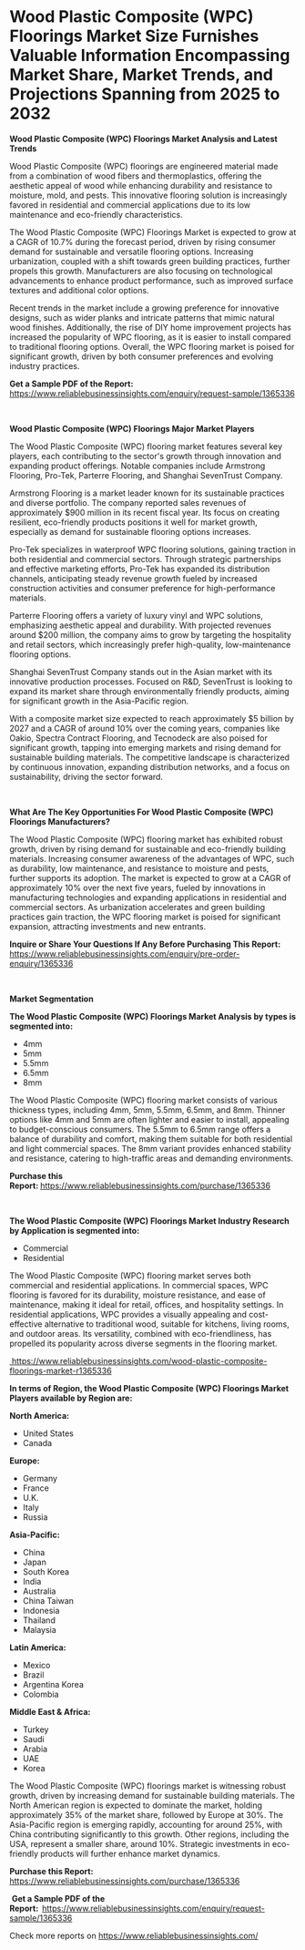 <p><h1>Wood Plastic Composite (WPC) Floorings Market Size Furnishes Valuable Information Encompassing Market Share, Market Trends, and Projections Spanning from 2025 to 2032</h1></p><p><strong>Wood Plastic Composite (WPC) Floorings Market Analysis and Latest Trends</strong></p>
<p><p>Wood Plastic Composite (WPC) floorings are engineered material made from a combination of wood fibers and thermoplastics, offering the aesthetic appeal of wood while enhancing durability and resistance to moisture, mold, and pests. This innovative flooring solution is increasingly favored in residential and commercial applications due to its low maintenance and eco-friendly characteristics.</p><p>The Wood Plastic Composite (WPC) Floorings Market is expected to grow at a CAGR of 10.7% during the forecast period, driven by rising consumer demand for sustainable and versatile flooring options. Increasing urbanization, coupled with a shift towards green building practices, further propels this growth. Manufacturers are also focusing on technological advancements to enhance product performance, such as improved surface textures and additional color options.</p><p>Recent trends in the market include a growing preference for innovative designs, such as wider planks and intricate patterns that mimic natural wood finishes. Additionally, the rise of DIY home improvement projects has increased the popularity of WPC flooring, as it is easier to install compared to traditional flooring options. Overall, the WPC flooring market is poised for significant growth, driven by both consumer preferences and evolving industry practices.</p></p>
<p><strong>Get a Sample PDF of the Report:&nbsp;</strong> <a href="https://www.reliablebusinessinsights.com/enquiry/request-sample/1365336?utm_campaign=3453&utm_medium=2&utm_source=Github&utm_content=ia&utm_term=02042025&utm_id=wood-plastic-composite-wpc-floorings">https://www.reliablebusinessinsights.com/enquiry/request-sample/1365336</a></p>
<p>&nbsp;</p>
<p><strong>Wood Plastic Composite (WPC) Floorings Major Market Players</strong></p>
<p><p>The Wood Plastic Composite (WPC) flooring market features several key players, each contributing to the sector's growth through innovation and expanding product offerings. Notable companies include Armstrong Flooring, Pro-Tek, Parterre Flooring, and Shanghai SevenTrust Company.</p><p>Armstrong Flooring is a market leader known for its sustainable practices and diverse portfolio. The company reported sales revenues of approximately $900 million in its recent fiscal year. Its focus on creating resilient, eco-friendly products positions it well for market growth, especially as demand for sustainable flooring options increases.</p><p>Pro-Tek specializes in waterproof WPC flooring solutions, gaining traction in both residential and commercial sectors. Through strategic partnerships and effective marketing efforts, Pro-Tek has expanded its distribution channels, anticipating steady revenue growth fueled by increased construction activities and consumer preference for high-performance materials.</p><p>Parterre Flooring offers a variety of luxury vinyl and WPC solutions, emphasizing aesthetic appeal and durability. With projected revenues around $200 million, the company aims to grow by targeting the hospitality and retail sectors, which increasingly prefer high-quality, low-maintenance flooring options.</p><p>Shanghai SevenTrust Company stands out in the Asian market with its innovative production processes. Focused on R&D, SevenTrust is looking to expand its market share through environmentally friendly products, aiming for significant growth in the Asia-Pacific region.</p><p>With a composite market size expected to reach approximately $5 billion by 2027 and a CAGR of around 10% over the coming years, companies like Oakio, Spectra Contract Flooring, and Tecnodeck are also poised for significant growth, tapping into emerging markets and rising demand for sustainable building materials. The competitive landscape is characterized by continuous innovation, expanding distribution networks, and a focus on sustainability, driving the sector forward.</p></p>
<p>&nbsp;</p>
<p><strong>What Are The Key Opportunities For Wood Plastic Composite (WPC) Floorings Manufacturers?</strong></p>
<p><p>The Wood Plastic Composite (WPC) flooring market has exhibited robust growth, driven by rising demand for sustainable and eco-friendly building materials. Increasing consumer awareness of the advantages of WPC, such as durability, low maintenance, and resistance to moisture and pests, further supports its adoption. The market is expected to grow at a CAGR of approximately 10% over the next five years, fueled by innovations in manufacturing technologies and expanding applications in residential and commercial sectors. As urbanization accelerates and green building practices gain traction, the WPC flooring market is poised for significant expansion, attracting investments and new entrants.</p></p>
<p><strong>Inquire or Share Your Questions If Any Before Purchasing This Report:</strong> <a href="https://www.reliablebusinessinsights.com/enquiry/pre-order-enquiry/1365336?utm_campaign=3453&utm_medium=2&utm_source=Github&utm_content=ia&utm_term=02042025&utm_id=wood-plastic-composite-wpc-floorings">https://www.reliablebusinessinsights.com/enquiry/pre-order-enquiry/1365336</a></p>
<p>&nbsp;</p>
<p><strong>Market Segmentation</strong></p>
<p><strong>The Wood Plastic Composite (WPC) Floorings Market Analysis by types is segmented into:</strong></p>
<p><ul><li>4mm</li><li>5mm</li><li>5.5mm</li><li>6.5mm</li><li>8mm</li></ul></p>
<p><p>The Wood Plastic Composite (WPC) flooring market consists of various thickness types, including 4mm, 5mm, 5.5mm, 6.5mm, and 8mm. Thinner options like 4mm and 5mm are often lighter and easier to install, appealing to budget-conscious consumers. The 5.5mm to 6.5mm range offers a balance of durability and comfort, making them suitable for both residential and light commercial spaces. The 8mm variant provides enhanced stability and resistance, catering to high-traffic areas and demanding environments.</p></p>
<p><strong>Purchase this Report:&nbsp;</strong><a href="https://www.reliablebusinessinsights.com/purchase/1365336?utm_campaign=3453&utm_medium=2&utm_source=Github&utm_content=ia&utm_term=02042025&utm_id=wood-plastic-composite-wpc-floorings">https://www.reliablebusinessinsights.com/purchase/1365336</a></p>
<p>&nbsp;</p>
<p><strong>The Wood Plastic Composite (WPC) Floorings Market Industry Research by Application is segmented into:</strong></p>
<p><ul><li>Commercial</li><li>Residential</li></ul></p>
<p><p>The Wood Plastic Composite (WPC) flooring market serves both commercial and residential applications. In commercial spaces, WPC flooring is favored for its durability, moisture resistance, and ease of maintenance, making it ideal for retail, offices, and hospitality settings. In residential applications, WPC provides a visually appealing and cost-effective alternative to traditional wood, suitable for kitchens, living rooms, and outdoor areas. Its versatility, combined with eco-friendliness, has propelled its popularity across diverse segments in the flooring market.</p></p>
<p><a href="https://www.reliablebusinessinsights.com/wood-plastic-composite-floorings-market-r1365336?utm_campaign=3453&utm_medium=2&utm_source=Github&utm_content=ia&utm_term=02042025&utm_id=wood-plastic-composite-wpc-floorings">&nbsp;https://www.reliablebusinessinsights.com/wood-plastic-composite-floorings-market-r1365336</a></p>
<p><strong>In terms of Region, the Wood Plastic Composite (WPC) Floorings Market Players available by Region are:</strong></p>
<p>
    <p> <strong> North America: </strong>
        <ul>
            <li>United States</li>
            <li>Canada</li>
        </ul>
        </p> 
    <p> <strong> Europe: </strong>
        <ul>
            <li>Germany</li>
            <li>France</li>
            <li>U.K.</li>
            <li>Italy</li>
            <li>Russia</li>
        </ul>
        </p> 
    <p> <strong> Asia-Pacific: </strong>
        <ul>
            <li>China</li>
            <li>Japan</li>
            <li>South Korea</li>
            <li>India</li>
            <li>Australia</li>
            <li>China Taiwan</li>
            <li>Indonesia</li>
            <li>Thailand</li>
            <li>Malaysia</li>
        </ul>
        </p> 
    <p> <strong> Latin America: </strong>
        <ul>
            <li>Mexico</li>
            <li>Brazil</li>
            <li>Argentina Korea</li>
            <li>Colombia</li>
        </ul>
        </p> 
    <p> <strong> Middle East & Africa: </strong>
        <ul>
            <li>Turkey</li>
            <li>Saudi</li>
            <li>Arabia</li>
            <li>UAE</li>
            <li>Korea</li>
        </ul>
    </p>
    </p>
<p><p>The Wood Plastic Composite (WPC) floorings market is witnessing robust growth, driven by increasing demand for sustainable building materials. The North American region is expected to dominate the market, holding approximately 35% of the market share, followed by Europe at 30%. The Asia-Pacific region is emerging rapidly, accounting for around 25%, with China contributing significantly to this growth. Other regions, including the USA, represent a smaller share, around 10%. Strategic investments in eco-friendly products will further enhance market dynamics.</p></p>
<p><strong>Purchase this Report: </strong><a href="https://www.reliablebusinessinsights.com/purchase/1365336?utm_campaign=3453&utm_medium=2&utm_source=Github&utm_content=ia&utm_term=02042025&utm_id=wood-plastic-composite-wpc-floorings">https://www.reliablebusinessinsights.com/purchase/1365336</a></p>
<p>&nbsp;<strong>Get a Sample PDF of the Report:&nbsp;&nbsp;</strong><a href="https://www.reliablebusinessinsights.com/enquiry/request-sample/1365336?utm_campaign=3453&utm_medium=2&utm_source=Github&utm_content=ia&utm_term=02042025&utm_id=wood-plastic-composite-wpc-floorings">https://www.reliablebusinessinsights.com/enquiry/request-sample/1365336</a></p>
<p><strong></strong></p>
<p>Check more reports on <a href="https://www.reliablebusinessinsights.com/?utm_campaign=3453&utm_medium=2&utm_source=Github&utm_content=ia&utm_term=02042025&utm_id=wood-plastic-composite-wpc-floorings">https://www.reliablebusinessinsights.com/</a></p>